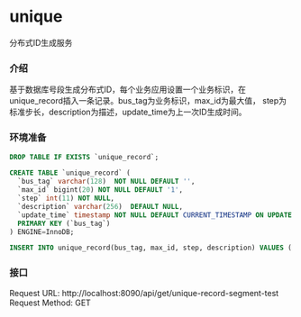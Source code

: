 # unique

分布式ID生成服务

### 介绍

基于数据库号段生成分布式ID，每个业务应用设置一个业务标识，在unique_record插入一条记录。bus_tag为业务标识，max_id为最大值，
step为标准步长，description为描述，update_time为上一次ID生成时间。

### 环境准备

```sql
DROP TABLE IF EXISTS `unique_record`;

CREATE TABLE `unique_record` (
  `bus_tag` varchar(128)  NOT NULL DEFAULT '',
  `max_id` bigint(20) NOT NULL DEFAULT '1',
  `step` int(11) NOT NULL,
  `description` varchar(256)  DEFAULT NULL,
  `update_time` timestamp NOT NULL DEFAULT CURRENT_TIMESTAMP ON UPDATE CURRENT_TIMESTAMP,
  PRIMARY KEY (`bus_tag`)
) ENGINE=InnoDB;

INSERT INTO unique_record(bus_tag, max_id, step, description) VALUES ('unique-record-segment-test', 1, 2000, 'Test Unique Record Segment Mode Get Id');
```

### 接口

Request URL: http://localhost:8090/api/get/unique-record-segment-test <br>
Request Method: GET




